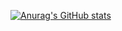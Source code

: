 [![Anurag's GitHub stats](https://github-readme-stats.vercel.app/api?username=rahhi555&count_private=true&show_icons=true)](https://github.com/anuraghazra/github-readme-stats)
